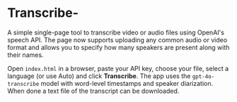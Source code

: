 # Transcribe-

A simple single-page tool to transcribe video or audio files using OpenAI's speech API.
The page now supports uploading any common audio or video format and allows you to
specify how many speakers are present along with their names.

Open `index.html` in a browser, paste your API key, choose your file, select a language (or use Auto) and click **Transcribe**. The app uses the `gpt-4o-transcribe` model with word-level timestamps and speaker diarization. When done a text file of the transcript can be downloaded.
